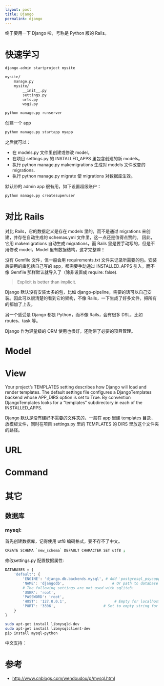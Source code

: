 ```yaml
---
layout: post
title: Django
permalink: django
---
```


终于要用一下 Django 啦，号称是 Python 版的 Rails。

# 快速学习

```bash
django-admin startproject mysite
```

```bash
mysite/
    manage.py
    mysite/
        __init__.py
        settings.py
        urls.py
        wsgi.py
```

```bash
python manage.py runserver
```

创建一个 app
```bash
python manage.py startapp myapp
```

之后就可以：

- 在 models.py 文件里创建或修改 model。
- 在项目 settings.py 的 INSTALLED_APPS 里包含创建的新 models。
- 执行 python manage.py makemigrations 生成对 models 文件改变的 migrations.
- 执行 python manage.py migrate 使 migrations 对数据库生效。

默认带的 admin app 很有用，如下设置超级账户：

```bash
python manage.py createsuperuser
```


# 对比 Rails
对比 Rails，它的数据定义是存在 models 里的，而不是通过 migrations 来创建，并存在自动生成的 schemas.yml 文件里，这一点还是值得点赞的。
因此，它用 makemigrations 自动生成 migrations，而 Rails 里是要手动写的，但是不用修改 model。Model 里有数据结构，这才完整嘛！

没有 Gemfile 文件，但一般会用 requirements.txt 文件来记录所需要的包。安装后要用的库包括自己写的 app，都需要手动通过 INSTALLED_APPS 引入，而不像 Gemfile 那样默认就导入了（除非设置成 require: false).

> Explicit is better than implicit.

Django 默认没有安装太多的包，比如 django-pipeline，需要的话可以自己安装。因此可以很清楚的看到它的架构，不像 Rails，一下生成了好多文件，把所有的都加了上去。

另一个感受是 Django 都是 Python，而不像 Rails，会有很多 DSL，比如 routes、task 等。

Django 作为轻量级的 ORM 使用也很好，还附带了必要的项目管理。


# Model

# View

Your project’s TEMPLATES setting describes how Django will load and render templates. The default settings file configures a DjangoTemplates backend whose APP_DIRS option is set to True. By convention DjangoTemplates looks for a “templates” subdirectory in each of the INSTALLED_APPS.

Django 默认是没有建好不需要的文件夹的，一般在 app 里建 templates 目录，放模板文件，同时在项目 settings.py 里的 TEMPLATES 的 DIRS 里放这个文件夹的路径。

# URL

# Command


# 其它

## 数据库

### mysql:

首先创建数据库，记得使用 utf8 编码格式，要不存不了中文。

```bash
CREATE SCHEMA `new_schema` DEFAULT CHARACTER SET utf8 ;
```


修改settings.py 配置数据属性:

```python
DATABASES = {
    'default': {
        'ENGINE': 'django.db.backends.mysql', # Add 'postgresql_psycopg2', 'mysql', 'sqlite3' or 'oracle'.
        'NAME': 'djangodb',                      # Or path to database file if using sqlite3.
        # The following settings are not used with sqlite3:
        'USER': 'root',
        'PASSWORD': 'root',
        'HOST': '127.0.0.1',                      # Empty for localhost through domain sockets or '127.0.0.1' for localhost through TCP.
        'PORT': '3306',                      # Set to empty string for default.
    }
}
```


```bash
sudo apt-get install libmysqld-dev
sudo apt-get install libmysqlclient-dev
pip install mysql-python
```

中文支持：


# 参考

- http://www.cnblogs.com/wendoudou/p/mysql.html
